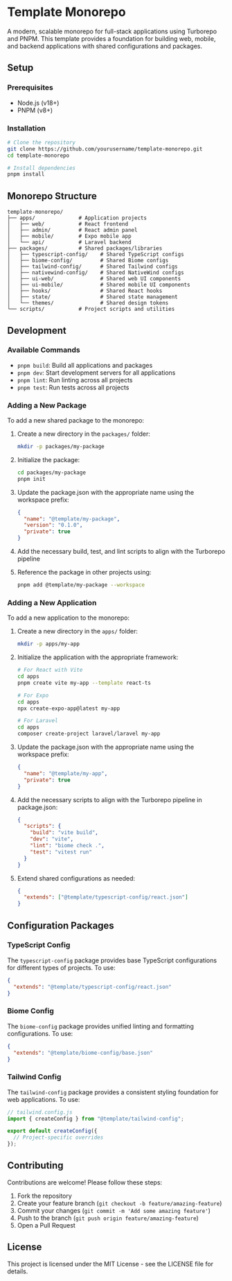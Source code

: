 # Template Monorepo

A modern, scalable monorepo for full-stack applications using Turborepo and PNPM. This template provides a foundation for building web, mobile, and backend applications with shared configurations and packages.

## Setup

### Prerequisites

- Node.js (v18+)
- PNPM (v8+)

### Installation

```bash
# Clone the repository
git clone https://github.com/yourusername/template-monorepo.git
cd template-monorepo

# Install dependencies
pnpm install
```

## Monorepo Structure

```
template-monorepo/
├── apps/              # Application projects
│   ├── web/           # React frontend
│   ├── admin/         # React admin panel
│   ├── mobile/        # Expo mobile app
│   └── api/           # Laravel backend
├── packages/          # Shared packages/libraries
│   ├── typescript-config/    # Shared TypeScript configs
│   ├── biome-config/         # Shared Biome configs
│   ├── tailwind-config/      # Shared Tailwind configs
│   ├── nativewind-config/    # Shared NativeWind configs
│   ├── ui-web/               # Shared web UI components
│   ├── ui-mobile/            # Shared mobile UI components
│   ├── hooks/                # Shared React hooks
│   ├── state/                # Shared state management
│   └── themes/               # Shared design tokens
└── scripts/           # Project scripts and utilities
```

## Development

### Available Commands

- `pnpm build`: Build all applications and packages
- `pnpm dev`: Start development servers for all applications
- `pnpm lint`: Run linting across all projects
- `pnpm test`: Run tests across all projects

### Adding a New Package

To add a new shared package to the monorepo:

1. Create a new directory in the `packages/` folder:

   ```bash
   mkdir -p packages/my-package
   ```

2. Initialize the package:

   ```bash
   cd packages/my-package
   pnpm init
   ```

3. Update the package.json with the appropriate name using the workspace prefix:

   ```json
   {
     "name": "@template/my-package",
     "version": "0.1.0",
     "private": true
   }
   ```

4. Add the necessary build, test, and lint scripts to align with the Turborepo pipeline
5. Reference the package in other projects using:
   ```bash
   pnpm add @template/my-package --workspace
   ```

### Adding a New Application

To add a new application to the monorepo:

1. Create a new directory in the `apps/` folder:

   ```bash
   mkdir -p apps/my-app
   ```

2. Initialize the application with the appropriate framework:

   ```bash
   # For React with Vite
   cd apps
   pnpm create vite my-app --template react-ts

   # For Expo
   cd apps
   npx create-expo-app@latest my-app

   # For Laravel
   cd apps
   composer create-project laravel/laravel my-app
   ```

3. Update the package.json with the appropriate name using the workspace prefix:

   ```json
   {
     "name": "@template/my-app",
     "private": true
   }
   ```

4. Add the necessary scripts to align with the Turborepo pipeline in package.json:

   ```json
   {
     "scripts": {
       "build": "vite build",
       "dev": "vite",
       "lint": "biome check .",
       "test": "vitest run"
     }
   }
   ```

5. Extend shared configurations as needed:
   ```json
   {
     "extends": ["@template/typescript-config/react.json"]
   }
   ```

## Configuration Packages

### TypeScript Config

The `typescript-config` package provides base TypeScript configurations for different types of projects. To use:

```json
{
  "extends": "@template/typescript-config/react.json"
}
```

### Biome Config

The `biome-config` package provides unified linting and formatting configurations. To use:

```json
{
  "extends": "@template/biome-config/base.json"
}
```

### Tailwind Config

The `tailwind-config` package provides a consistent styling foundation for web applications. To use:

```js
// tailwind.config.js
import { createConfig } from "@template/tailwind-config";

export default createConfig({
  // Project-specific overrides
});
```

## Contributing

Contributions are welcome! Please follow these steps:

1. Fork the repository
2. Create your feature branch (`git checkout -b feature/amazing-feature`)
3. Commit your changes (`git commit -m 'Add some amazing feature'`)
4. Push to the branch (`git push origin feature/amazing-feature`)
5. Open a Pull Request

## License

This project is licensed under the MIT License - see the LICENSE file for details.
